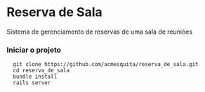 # Reserva de Sala

Sistema de gerenciamento de reservas de uma sala de reuniões

### Iniciar o projeto

```
  git clone https://github.com/acmesquita/reserva_de_sala.git
  cd reserva_de_sala
  bundle install
  rails server
```